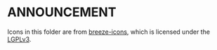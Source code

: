 # ANNOUNCEMENT

Icons in this folder are from [breeze-icons](https://github.com/KDE/breeze-icons), which is licensed under the [LGPLv3](https://www.gnu.org/licenses/lgpl-3.0.en.html).
